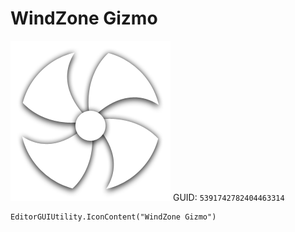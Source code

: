 # WindZone Gizmo
![](/img/WindZone%20Gizmo.png)
GUID: `5391742782404463314`
```
EditorGUIUtility.IconContent("WindZone Gizmo")
```
